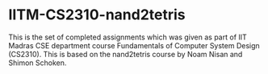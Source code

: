 # IITM-CS2310-nand2tetris
This is the set of completed assignments which was given as part of IIT Madras CSE department course Fundamentals of Computer System Design (CS2310). This is based on the nand2tetris course by Noam Nisan and Shimon Schoken.
